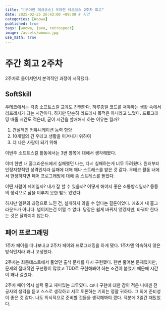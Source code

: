 ```yaml
---
title: "[우아한 테크코스] 우아한 테크코스 2주차 회고"
date: 2025-02-25 20:43:00 +09:00 # 시간
categories: [Woowa]
published: true
tags: [woowa, java, retrospect]
image: /assets/woowa.jpg 
use_math: true
---  
```


# 주간 회고 2주차

2주차로 들어서면서 본격적인 과정이 시작됐다.

## SoftSkill

우테코에서는 각종 소프트스킬 교육도 진행한다. 하루종일 코드를 쳐야하는 생활 속에서 리프레시가 되는 시간이다. 하지만 단순히 리프레시 목적은 아니라고 느꼈다. 프로그래밍 배울 시간도 적은데, 굳이 시간을 할애해서 하는 이유는 뭘까?

1. 건설적인 커뮤니케이션 능력 함양
2. 10개월의 긴 우테코 생활을 이겨내기 위하여
3. 더 나은 사람이 되기 위해

이번주 소프트스킬 활동에서는 3번 항목에 대해서 생각해봤다.

이미 한번 내 홈그라운드에서 실패했던 나는, 다시 실패하는게 너무 두려웠다. 원래부터 안정지향적인 성격인지라 실패에 대해 꽤나 스트레스를 받은 것 같다. 우테코 활동 내에서 한정하자면 페어 프로그래밍에 대해 좀 스트레스를 받았다. 

어떤 사람이 페어일까? 내가 잘 할 수 있을까? 어떻게 해야지 좋은 소통방식일까? 등등의 생각으로 잠을 이루지 못한 밤도 있었다.

하지만 일련의 과정으로 느낀 건, 실패하지 않을 수 없다는 결론이었다. 애초에 내 홈그라운드가 아니다. 넘어지는건 어쩔 수 없다. 당장은 쉽게 바뀌지 않겠지만, 바꿔야 한다는 것은 달라지지 않는다.

## 페어 프로그래밍

1주차 페어를 떠나보내고 2주차 페어와 프로그래밍을 하게 됐다. 1주차엔 익숙하지 않은 방식인지라 꽤나 고생했다. 

2주차는 최종테스트에서 풀었던 출석 문제를 다시 구현했다. 한번 풀어본 문제였지만, 문제의 절대적인 구현량이 많았고 TDD로 구현해봐야 하는 조건이 붙었기 때문에 시간이 꽤나 걸렸다.

2주차 페어 역시 실력 좋고 재미있는 크루였다. cs나 구현에 대한 감이 적은 나에겐 전공자의 생각을 듣고 스스로 생각하고 서로 토론하는 기회는 정말 귀하다. 그 외에 준비성이 좋은 것 같다. 나도 의식적으로 준비할 것들을 생각해봐야 겠다. 덕분에 3일간 재밌었다.